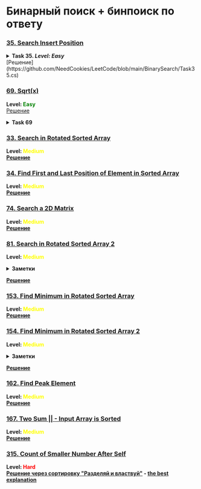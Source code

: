 # Бинарный поиск + бинпоиск по ответу
### [35. Search Insert Position](https://leetcode.com/problems/search-insert-position/description/)
<details><summary> <b>Task 35. <i>Level: Easy</i></b> </summary>
Given a sorted array of distinct integers and a target value, return the index if the target is found. If not, return the index where it would be if it were inserted in order.

You must write an algorithm with O(log n) runtime complexity.
Example 1:

    Input: nums = [1,3,5,6], target = 5
    Output: 2
Example 2:

    Input: nums = [1,3,5,6], target = 2
    Output: 1
Example 3:

    Input: nums = [1,3,5,6], target = 7
    Output: 4

Constraints:

    1 <= nums.length <= 10^4  
    -10^4 <= nums[i] <= 10^4  
    nums contains distinct values sorted in ascending order.  
    -10^4 <= target <= 10^4
</details>
[Решение](https://github.com/NeedCookies/LeetCode/blob/main/BinarySearch/Task35.cs)

### [69. Sqrt(x)](https://leetcode.com/problems/sqrtx/description/)
**Level: <span style="color:green">Easy</span>**  
[Решение](https://github.com/NeedCookies/LeetCode/blob/main/BinarySearch/Task69.cs)
<details><summary><b>Task 69<b></summary>
Given a non-negative integer x, return the square root of x rounded down to the nearest integer. The returned integer should be non-negative as well.

You must not use any built-in exponent function or operator.

For example, do not use pow(x, 0.5) in c++ or x ** 0.5 in python.  

Example 1:

    Input: x = 4
    Output: 2
    Explanation: The square root of 4 is 2, so we return 2.
Example 2:

    Input: x = 8
    Output: 2
    Explanation: The square root of 8 is 2.82842..., and since we round it down to the nearest integer, 2 is returned.
Constraints:
    0 <= x <= 23^1 - 1
</details>

### [33. Search in Rotated Sorted Array](https://leetcode.com/problems/search-in-rotated-sorted-array/description/)
**Level: <span style="color:yellow">Medium</span>**  
[Решение](https://github.com/NeedCookies/LeetCode/blob/main/BinarySearch/Task33.cs)

### [34. Find First and Last Position of Element in Sorted Array](https://leetcode.com/problems/find-first-and-last-position-of-element-in-sorted-array/description/)  
**Level: <span style="color:yellow">Medium</span>**  
[Решение](https://github.com/NeedCookies/LeetCode/blob/main/BinarySearch/Task34.cs)

### [74. Search a 2D Matrix](https://leetcode.com/problems/search-a-2d-matrix/description/)
**Level: <span style="color:yellow">Medium</span>**  
[Решение](https://github.com/NeedCookies/LeetCode/blob/main/BinarySearch/Task74.cs)

### [81. Search in Rotated Sorted Array 2](https://leetcode.com/problems/search-in-rotated-sorted-array-ii/)
**Level: <span style="color:yellow">Medium</span>**  
<details><summary>Заметки</summary>
Так как в массиве могут храниться повторяющиеся элементы, чтобы найты pivot index нам все равно придется пройтись по всему массиву, что приведет к сложности решения O(n). Например массив [1,1,1,1,1,1,1,4,1,1,1,1] - мы никак не сможем обработать с помощью бин поиска
</details>  

[Решение](https://github.com/NeedCookies/LeetCode/blob/main/BinarySearch/Task81.cs)

### [153. Find Minimum in Rotated Sorted Array](https://leetcode.com/problems/find-minimum-in-rotated-sorted-array/description/)
**Level: <span style="color:yellow">Medium</span>**  
[Решение](https://github.com/NeedCookies/LeetCode/blob/main/BinarySearch/Task153.cs)

### [154. Find Minimum in Rotated Sorted Array 2](https://leetcode.com/problems/find-minimum-in-rotated-sorted-array-ii/description/)
**Level: <span style="color:yellow">Medium</span>**  
<details><summary>Заметки</summary>
Ассимтотически сложность останется O(n), т.к. из-за того, что элементы повторяются нельзя пологаться на бинпоиск, в пример приведу массивы: [1,1,2,1,1], [1,2,3,1,1,1,1] и т.д. Но можно немного выиграть времени, если будем идти двумя указателями слева и справа к середине, т.е. на каждой итерации делаем l++, r--, но опять же повторюсь, ассимптотика здесь остается прежней - O(n).
</details>

[Решение](https://github.com/NeedCookies/LeetCode/blob/main/BinarySearch/Task154.cs)

### [162. Find Peak Element](https://leetcode.com/problems/find-peak-element/description/)
**Level: <span style="color:yellow">Medium</span>**  
[Решение](https://github.com/NeedCookies/LeetCode/blob/main/BinarySearch/Task162.cs)

### [167. Two Sum || - Input Array is Sorted](https://leetcode.com/problems/two-sum-ii-input-array-is-sorted/description/)
**Level: <span style="color:yellow">Medium</span>**  
[Решение](https://github.com/NeedCookies/LeetCode/blob/main/BinarySearch/Task167.cs)

### [315. Count of Smaller Number After Self](https://leetcode.com/problems/count-of-smaller-numbers-after-self/description/)
**Level: <span style="color:red">Hard</span>**  
[Решение через сортировку "Разделяй и властвуй"](https://github.com/NeedCookies/LeetCode/blob/main/BinarySearch/Task315.cs) - [the best explanation](https://leetcode.com/problems/count-of-smaller-numbers-after-self/solutions/445769/merge-sort-clear-simple-explanation-with-examples-o-n-lg-n/)
